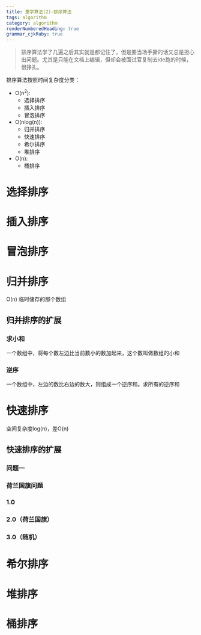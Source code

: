 ```yaml
---
title: 重学算法(2)-排序算法
tags: algorithm
category: algorithm
renderNumberedHeading: true
grammar_cjkRuby: true
---
```

> 排序算法学了几遍之后其实就是都记住了，但是要当场手撕的话又总是担心出问题。尤其是只能在文档上编辑，但却会被面试官复制去ide跑的时候，很挣扎。

排序算法按照时间复杂度分类：
 - O(n<sup>2</sup>):
	 - 选择排序
	 - 插入排序
	 - 冒泡排序
 - O(nlog(n)):
	 - 归并排序
	 - 快速排序
	 - 希尔排序
	 - 堆排序
 - O(n):
	 - 桶排序

# 选择排序
# 插入排序
# 冒泡排序
# 归并排序
O(n) 临时储存的那个数组
## 归并排序的扩展
### 求小和
一个数组中，将每个数左边比当前数小的数加起来，这个数叫做数组的小和
### 逆序
一个数组中，左边的数比右边的数大，则组成一个逆序和。求所有的逆序和
# 快速排序
空间复杂度log(n)，差O(n)

## 快速排序的扩展
### 问题一

### 荷兰国旗问题
### 1.0
### 2.0（荷兰国旗）
### 3.0（随机）
# 希尔排序
# 堆排序

# 桶排序